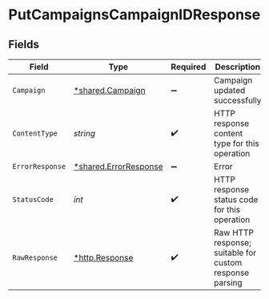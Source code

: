 # PutCampaignsCampaignIDResponse


## Fields

| Field                                                                | Type                                                                 | Required                                                             | Description                                                          |
| -------------------------------------------------------------------- | -------------------------------------------------------------------- | -------------------------------------------------------------------- | -------------------------------------------------------------------- |
| `Campaign`                                                           | [*shared.Campaign](../../../pkg/models/shared/campaign.md)           | :heavy_minus_sign:                                                   | Campaign updated successfully                                        |
| `ContentType`                                                        | *string*                                                             | :heavy_check_mark:                                                   | HTTP response content type for this operation                        |
| `ErrorResponse`                                                      | [*shared.ErrorResponse](../../../pkg/models/shared/errorresponse.md) | :heavy_minus_sign:                                                   | Error                                                                |
| `StatusCode`                                                         | *int*                                                                | :heavy_check_mark:                                                   | HTTP response status code for this operation                         |
| `RawResponse`                                                        | [*http.Response](https://pkg.go.dev/net/http#Response)               | :heavy_check_mark:                                                   | Raw HTTP response; suitable for custom response parsing              |